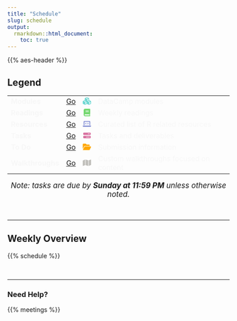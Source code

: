 ```yaml
---
title: "Schedule"
slug: schedule
output:
  rmarkdown::html_document:
    toc: true
---
```


<script src="{{< blogdown/postref >}}index_files/kePrint/kePrint.js"></script>

<link href="{{< blogdown/postref >}}index_files/lightable/lightable.css" rel="stylesheet" />

{{% aes-header %}}

## Legend

<center>
<table>
<tbody>
<tr>
<td style="text-align:left;font-weight: bold;color: #f7f7f7 !important;background-color: transparent !important;vertical-align: middle !important;">
Modules
</td>
<td style="text-align:center;color: #f7f7f7 !important;background-color: transparent !important;vertical-align: middle !important;">
<a href="/modules/">Go</a>
</td>
<td style="text-align:center;color: #f7f7f7 !important;background-color: transparent !important;vertical-align: middle !important;">
<svg aria-hidden="true" role="img" viewbox="0 0 576 512" style="height:17px;width:19.12px;vertical-align:-0.125em;margin-left:auto;margin-right:auto;font-size:inherit;fill:#6fd8d3;overflow:visible;position:relative;">
<path d="M172.1 40.16L268.1 3.76C280.9-1.089 295.1-1.089 307.9 3.76L403.9 40.16C425.6 48.41 440 69.25 440 92.52V204.7C441.3 205.1 442.6 205.5 443.9 205.1L539.9 242.4C561.6 250.6 576 271.5 576 294.7V413.9C576 436.1 562.9 456.2 542.5 465.1L446.5 507.3C432.2 513.7 415.8 513.7 401.5 507.3L288 457.5L174.5 507.3C160.2 513.7 143.8 513.7 129.5 507.3L33.46 465.1C13.13 456.2 0 436.1 0 413.9V294.7C0 271.5 14.39 250.6 36.15 242.4L132.1 205.1C133.4 205.5 134.7 205.1 136 204.7V92.52C136 69.25 150.4 48.41 172.1 40.16V40.16zM290.8 48.64C289 47.95 286.1 47.95 285.2 48.64L206.8 78.35L287.1 109.5L369.2 78.35L290.8 48.64zM392 210.6V121L309.6 152.6V241.8L392 210.6zM154.8 250.9C153 250.2 150.1 250.2 149.2 250.9L70.81 280.6L152 311.7L233.2 280.6L154.8 250.9zM173.6 455.3L256 419.1V323.2L173.6 354.8V455.3zM342.8 280.6L424 311.7L505.2 280.6L426.8 250.9C425 250.2 422.1 250.2 421.2 250.9L342.8 280.6zM528 413.9V323.2L445.6 354.8V455.3L523.2 421.2C526.1 419.9 528 417.1 528 413.9V413.9z"></path>
</svg>
</td>
<td style="text-align:left;color: #f7f7f7 !important;background-color: transparent !important;vertical-align: middle !important;">
DataCamp modules
</td>
</tr>
<tr>
<td style="text-align:left;font-weight: bold;color: #f7f7f7 !important;background-color: transparent !important;vertical-align: middle !important;">
Readings
</td>
<td style="text-align:center;color: #f7f7f7 !important;background-color: transparent !important;vertical-align: middle !important;">
<a href="/readings/">Go</a>
</td>
<td style="text-align:center;color: #f7f7f7 !important;background-color: transparent !important;vertical-align: middle !important;">
<svg aria-hidden="true" role="img" viewbox="0 0 448 512" style="height:17px;width:14.88px;vertical-align:-0.125em;margin-left:auto;margin-right:auto;font-size:inherit;fill:#74d86f;overflow:visible;position:relative;">
<path d="M448 336v-288C448 21.49 426.5 0 400 0H96C42.98 0 0 42.98 0 96v320c0 53.02 42.98 96 96 96h320c17.67 0 32-14.33 32-31.1c0-11.72-6.607-21.52-16-27.1v-81.36C441.8 362.8 448 350.2 448 336zM143.1 128h192C344.8 128 352 135.2 352 144C352 152.8 344.8 160 336 160H143.1C135.2 160 128 152.8 128 144C128 135.2 135.2 128 143.1 128zM143.1 192h192C344.8 192 352 199.2 352 208C352 216.8 344.8 224 336 224H143.1C135.2 224 128 216.8 128 208C128 199.2 135.2 192 143.1 192zM384 448H96c-17.67 0-32-14.33-32-32c0-17.67 14.33-32 32-32h288V448z"></path>
</svg>
</td>
<td style="text-align:left;color: #f7f7f7 !important;background-color: transparent !important;vertical-align: middle !important;">
Weekly readings
</td>
</tr>
<tr>
<td style="text-align:left;font-weight: bold;color: #f7f7f7 !important;background-color: transparent !important;vertical-align: middle !important;">
Resources
</td>
<td style="text-align:center;color: #f7f7f7 !important;background-color: transparent !important;vertical-align: middle !important;">
<a href="/resources/">Go</a>
</td>
<td style="text-align:center;color: #f7f7f7 !important;background-color: transparent !important;vertical-align: middle !important;">
<svg aria-hidden="true" role="img" viewbox="0 0 640 512" style="height:17px;width:21.25px;vertical-align:-0.125em;margin-left:auto;margin-right:auto;font-size:inherit;fill:#848fd3;overflow:visible;position:relative;">
<path d="M128 96h384v256h64V80C576 53.63 554.4 32 528 32h-416C85.63 32 64 53.63 64 80V352h64V96zM624 384h-608C7.25 384 0 391.3 0 400V416c0 35.25 28.75 64 64 64h512c35.25 0 64-28.75 64-64v-16C640 391.3 632.8 384 624 384zM365.9 286.2C369.8 290.1 374.9 292 380 292s10.23-1.938 14.14-5.844l48-48c7.812-7.813 7.812-20.5 0-28.31l-48-48c-7.812-7.813-20.47-7.813-28.28 0c-7.812 7.813-7.812 20.5 0 28.31l33.86 33.84l-33.86 33.84C358 265.7 358 278.4 365.9 286.2zM274.1 161.9c-7.812-7.813-20.47-7.813-28.28 0l-48 48c-7.812 7.813-7.812 20.5 0 28.31l48 48C249.8 290.1 254.9 292 260 292s10.23-1.938 14.14-5.844c7.812-7.813 7.812-20.5 0-28.31L240.3 224l33.86-33.84C281.1 182.4 281.1 169.7 274.1 161.9z"></path>
</svg>
</td>
<td style="text-align:left;color: #f7f7f7 !important;background-color: transparent !important;vertical-align: middle !important;">
Curated list of R related resources
</td>
</tr>
<tr>
<td style="text-align:left;font-weight: bold;color: #f7f7f7 !important;background-color: transparent !important;vertical-align: middle !important;">
Tasks
</td>
<td style="text-align:center;color: #f7f7f7 !important;background-color: transparent !important;vertical-align: middle !important;">
<a href="/tasks/">Go</a>
</td>
<td style="text-align:center;color: #f7f7f7 !important;background-color: transparent !important;vertical-align: middle !important;">
<svg aria-hidden="true" role="img" viewbox="0 0 512 512" style="height:17px;width:17px;vertical-align:-0.125em;margin-left:auto;margin-right:auto;font-size:inherit;fill:#d86f9e;overflow:visible;position:relative;">
<path d="M464 64C490.5 64 512 85.49 512 112V176C512 202.5 490.5 224 464 224H48C21.49 224 0 202.5 0 176V112C0 85.49 21.49 64 48 64H464zM448 128H320V160H448V128zM464 288C490.5 288 512 309.5 512 336V400C512 426.5 490.5 448 464 448H48C21.49 448 0 426.5 0 400V336C0 309.5 21.49 288 48 288H464zM192 352V384H448V352H192z"></path>
</svg>
</td>
<td style="text-align:left;color: #f7f7f7 !important;background-color: transparent !important;vertical-align: middle !important;">
Tasks and deliverables
</td>
</tr>
<tr>
<td style="text-align:left;font-weight: bold;color: #f7f7f7 !important;background-color: transparent !important;vertical-align: middle !important;">
To Do
</td>
<td style="text-align:center;color: #f7f7f7 !important;background-color: transparent !important;vertical-align: middle !important;">
<a href="/due/">Go</a>
</td>
<td style="text-align:center;color: #f7f7f7 !important;background-color: transparent !important;vertical-align: middle !important;">
<svg aria-hidden="true" role="img" viewbox="0 0 576 512" style="height:17px;width:19.12px;vertical-align:-0.125em;margin-left:auto;margin-right:auto;font-size:inherit;fill:#ffa700;overflow:visible;position:relative;">
<path d="M147.8 192H480V144C480 117.5 458.5 96 432 96h-160l-64-64h-160C21.49 32 0 53.49 0 80v328.4l90.54-181.1C101.4 205.6 123.4 192 147.8 192zM543.1 224H147.8C135.7 224 124.6 230.8 119.2 241.7L0 480h447.1c12.12 0 23.2-6.852 28.62-17.69l96-192C583.2 249 567.7 224 543.1 224z"></path>
</svg>
</td>
<td style="text-align:left;color: #f7f7f7 !important;background-color: transparent !important;vertical-align: middle !important;">
Submission information
</td>
</tr>
<tr>
<td style="text-align:left;font-weight: bold;color: #f7f7f7 !important;background-color: transparent !important;vertical-align: middle !important;">
Walkthroughs
</td>
<td style="text-align:center;color: #f7f7f7 !important;background-color: transparent !important;vertical-align: middle !important;">
<a href="/walkthroughs/">Go</a>
</td>
<td style="text-align:center;color: #f7f7f7 !important;background-color: transparent !important;vertical-align: middle !important;">
<svg aria-hidden="true" role="img" viewbox="0 0 576 512" style="height:17px;width:19.12px;vertical-align:-0.125em;margin-left:auto;margin-right:auto;font-size:inherit;fill:#c0bfbb;overflow:visible;position:relative;">
<path d="M384 476.1L192 421.2V35.93L384 90.79V476.1zM416 88.37L543.1 37.53C558.9 31.23 576 42.84 576 59.82V394.6C576 404.4 570 413.2 560.9 416.9L416 474.8V88.37zM15.09 95.13L160 37.17V423.6L32.91 474.5C17.15 480.8 0 469.2 0 452.2V117.4C0 107.6 5.975 98.78 15.09 95.13V95.13z"></path>
</svg>
</td>
<td style="text-align:left;color: #f7f7f7 !important;background-color: transparent !important;vertical-align: middle !important;">
Custom walkthroughs focused on content
</td>
</tr>
</tbody>
</table>
</center>
<center>
<span style="font-size:17px"><i>Note: tasks are due by <b>Sunday at 11:59 PM</b> unless otherwise noted.</i></span>
</center>

<br>
<br>

<hr style"width:50%; margin-left:25% !important; margin-right:25% !important;" />

## Weekly Overview

{{% schedule %}}
<!-- .date and .title are #ffffff in schedule.html -->
<br>

<hr style"width:50%; margin-left:25% !important; margin-right:25% !important;" />

### Need Help?

{{% meetings %}}
